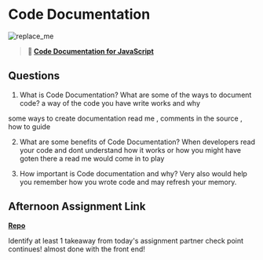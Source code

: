 # Code Documentation

![replace_me](https://codeworks.blob.core.windows.net/public/assets/img/illustrations/placeholder.svg)

> **📖 [Code Documentation for JavaScript](https://codeworksacademy.com/fs-student-guide/resources/wk7/02-JSDocs)**

## Questions

1. What is Code Documentation? What are some of the ways to document code?
a way of the code you have write works and why

some ways to create documentation read me , comments in the source , how to guide

2. What are some benefits of Code Documentation?
When developers read your code and dont understand how it works or how you might have goten there a read me would come in to play

3. How important is Code documentation and why?
Very also would help you remember how you wrote code and may refresh your memory.

## Afternoon Assignment Link

**[Repo](https://github.com/Gavinlasher/<ASSIGNMENT_REPO>)**

Identify at least 1 takeaway from today's assignment
partner check point continues! almost done with the front end!